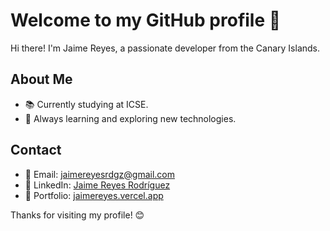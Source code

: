 # Welcome to my GitHub profile 👋

Hi there! I'm Jaime Reyes, a passionate developer from the Canary Islands.

## About Me

- 📚 Currently studying at ICSE.
- 🌱 Always learning and exploring new technologies.

## Contact

- 📧 Email: [jaimereyesrdgz@gmail.com](mailto:jaimereyesrdgz@gmail.com)
- 💼 LinkedIn: [Jaime Reyes Rodríguez](https://www.linkedin.com/in/jaime-reyes-rodríguez)
- 👤 Portfolio: [jaimereyes.vercel.app](https://jaimereyes.vercel.app/)

Thanks for visiting my profile! 😊
